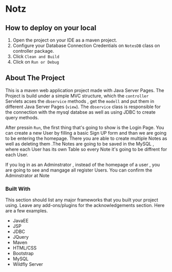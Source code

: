 # Notz


## How to deploy on your local
 1. Open the project on your IDE as a maven project.
 2. Configure your Database Connection Credentials on `NotesDB` class on controller package.
 3. Click `Clean and Build`
 4. Click on `Run or Debug`



## About The Project

This is a maven web application project made with Java Server Pages. The Project is build under a simple MVC structure,
which the `controller` Servlets acses the `dbservice` methods , get the `modell` and put them in different Java Server Pages (`view`).
The  `dbservice` class is responsible for the connection with the mysql databse as well as using JDBC to create query methods.

After pressin `Run`,  the first thing that's going to show is the Login Page.  You can create a new User by filling a basic Sign UP form and than we are going to be entering the homepage. There you are able  to create multiple Notes as well as deleting them .The Notes are going to be saved in the MySQL , where each User has its own Table so every Note it's going to be diffrent for each User.

If you log in as an Adminstrator , instead of the homepage of  a user , you are going to see and mangage all register Users.
You can confirm the Adminstrator at Note



### Built With

This section should list any major frameworks that you built your project using. Leave any add-ons/plugins for the acknowledgements section. Here are a few examples.
* JavaEE
* JSP
* JDBC
* JQuery
* Maven
* HTML/CSS
* Bootstrap
* MySQL
* Wildfly Server


